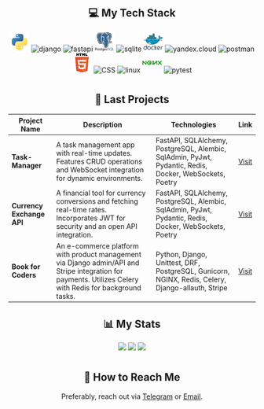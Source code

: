 <div align="center">
  


## 💻 My Tech Stack

<div>
  <img src="https://raw.githubusercontent.com/devicons/devicon/master/icons/python/python-original.svg" alt="python" width="40" height="40"/>
  <img src="https://cdn.worldvectorlogo.com/logos/django.svg" alt="django" width="40" height="40"/>
  <img src="https://user-images.githubusercontent.com/112638163/233412781-a7930a05-73d4-4972-8e66-1cbb7e876e42.svg" alt="fastapi" width="40" height="40"/>
  <img src="https://raw.githubusercontent.com/devicons/devicon/master/icons/postgresql/postgresql-original-wordmark.svg" alt="postgresql" width="40" height="40"/>
  <img src="https://www.vectorlogo.zone/logos/sqlite/sqlite-icon.svg" alt="sqlite" width="40" height="40"/>
  <img src="https://raw.githubusercontent.com/devicons/devicon/master/icons/docker/docker-original-wordmark.svg" alt="docker" width="40" height="40"/> 
  <img src="https://storage.yandexcloud.net/cloud-www-assets/region-assets/ru/favicon/favicon-120x120.png" alt="yandex.cloud" width="40" height="40"/>
  <img src="https://www.vectorlogo.zone/logos/getpostman/getpostman-icon.svg" alt="postman" width="40" height="40"/>
  <img src="https://raw.githubusercontent.com/devicons/devicon/master/icons/html5/html5-original-wordmark.svg" alt="html5" width="40" height="40"/>
  <img src="https://upload.wikimedia.org/wikipedia/commons/thumb/6/62/CSS3_logo.svg/240px-CSS3_logo.svg.png" alt="CSS" width="40" height="40"/>
  <img src="https://upload.wikimedia.org/wikipedia/commons/thumb/3/35/Tux.svg/202px-Tux.svg.png" alt="linux" width="40" height="40"/>
  <img src="https://raw.githubusercontent.com/devicons/devicon/master/icons/nginx/nginx-original.svg" alt="nginx" width="40" height="40"/>
  <img src="https://user-images.githubusercontent.com/112638163/233413583-3a426d0a-f257-42cd-8b7c-4d1bc3e4d2c8.svg" alt="pytest" width="40" height="40"/>
</div>


#
## 🚀 Last Projects
| Project Name          | Description                                                                                                                                                                                                                                                                                                                                | Technologies        | Link |
|-----------------------|--------------------------------------------------------------------------------------------------------------------------------------------------------------------------------------------------------------------------------------------------------------------------------------------------------------------------------------------|---------------------|------|
| **Task-Manager**          |  A task management app with real-time updates. Features CRUD operations and WebSocket integration for dynamic environments.  | FastAPI, SQLAlchemy, PostgreSQL, Alembic, SqlAdmin, PyJwt, Pydantic, Redis, Docker, WebSockets, Poetry           | [Visit](https://github.com/dazdik/Task-Manager) |
| **Currency Exchange API** | A financial tool for currency conversions and fetching real-time rates. Incorporates JWT for security and an open API integration.|  FastAPI, SQLAlchemy, PostgreSQL, Alembic, SqlAdmin, PyJwt, Pydantic, Redis, Docker, WebSockets, Poetry | [Visit](https://github.com/Rishat-Ver/currency_exchange_api) |
| **Book for Coders**            | An e-commerce platform with product management via Django admin/API and Stripe integration for payments. Utilizes Celery with Redis for background tasks.                                                                                                                                                                                                                                                                             | Python, Django, Unittest, DRF, PostgreSQL, Gunicorn, NGINX, Redis, Celery, Django-allauth, Stripe      | [Visit](https://github.com/dazdik/smartstore) |

## 📊 My Stats

![](http://github-profile-summary-cards.vercel.app/api/cards/profile-details?username=dazdik&theme=buefy)
![](http://github-profile-summary-cards.vercel.app/api/cards/stats?username=dazdik&theme=buefy)
![](http://github-profile-summary-cards.vercel.app/api/cards/productive-time?username=dazdik&theme=buefy&utcOffset=8)


#
## 🦊 How to Reach Me
<!-- Дополнительные способы связи или запроса на сотрудничество -->

Preferably, reach out via [Telegram](https://t.me/Dazdik) or [Email](mailto:dashustic@yandex.ru).

